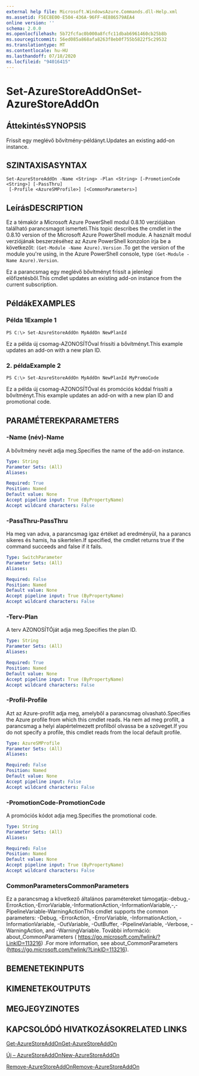 ```yaml
---
external help file: Microsoft.WindowsAzure.Commands.dll-Help.xml
ms.assetid: F5EC8E00-E504-436A-96FF-4E886579AEA4
online version: ''
schema: 2.0.0
ms.openlocfilehash: 5b72fcfac0b000a8fcfc11dbab6961460cb25b8b
ms.sourcegitcommit: 56ed085a868afa8263f8eb0f755b5822f5c29532
ms.translationtype: MT
ms.contentlocale: hu-HU
ms.lasthandoff: 07/18/2020
ms.locfileid: "94016415"
---
```

# <span data-ttu-id="05220-101">Set-AzureStoreAddOn</span><span class="sxs-lookup"><span data-stu-id="05220-101">Set-AzureStoreAddOn</span></span>

## <span data-ttu-id="05220-102">Áttekintés</span><span class="sxs-lookup"><span data-stu-id="05220-102">SYNOPSIS</span></span>
<span data-ttu-id="05220-103">Frissít egy meglévő bővítmény-példányt.</span><span class="sxs-lookup"><span data-stu-id="05220-103">Updates an existing add-on instance.</span></span>

## <span data-ttu-id="05220-104">SZINTAXISA</span><span class="sxs-lookup"><span data-stu-id="05220-104">SYNTAX</span></span>

```
Set-AzureStoreAddOn -Name <String> -Plan <String> [-PromotionCode <String>] [-PassThru]
 [-Profile <AzureSMProfile>] [<CommonParameters>]
```

## <span data-ttu-id="05220-105">Leírás</span><span class="sxs-lookup"><span data-stu-id="05220-105">DESCRIPTION</span></span>
<span data-ttu-id="05220-106">Ez a témakör a Microsoft Azure PowerShell modul 0.8.10 verziójában található parancsmagot ismerteti.</span><span class="sxs-lookup"><span data-stu-id="05220-106">This topic describes the cmdlet in the 0.8.10 version of the Microsoft Azure PowerShell module.</span></span>
<span data-ttu-id="05220-107">A használt modul verziójának beszerzéséhez az Azure PowerShell konzolon írja be a következőt: `(Get-Module -Name Azure).Version` .</span><span class="sxs-lookup"><span data-stu-id="05220-107">To get the version of the module you're using, in the Azure PowerShell console, type `(Get-Module -Name Azure).Version`.</span></span>

<span data-ttu-id="05220-108">Ez a parancsmag egy meglévő bővítményt frissít a jelenlegi előfizetésből.</span><span class="sxs-lookup"><span data-stu-id="05220-108">This cmdlet updates an existing add-on instance from the current subscription.</span></span>

## <span data-ttu-id="05220-109">Példák</span><span class="sxs-lookup"><span data-stu-id="05220-109">EXAMPLES</span></span>

### <span data-ttu-id="05220-110">Példa 1</span><span class="sxs-lookup"><span data-stu-id="05220-110">Example 1</span></span>
```
PS C:\> Set-AzureStoreAddOn MyAddOn NewPlanId
```

<span data-ttu-id="05220-111">Ez a példa új csomag-AZONOSÍTÓval frissíti a bővítményt.</span><span class="sxs-lookup"><span data-stu-id="05220-111">This example updates an add-on with a new plan ID.</span></span>

### <span data-ttu-id="05220-112">2. példa</span><span class="sxs-lookup"><span data-stu-id="05220-112">Example 2</span></span>
```
PS C:\> Set-AzureStoreAddOn MyAddOn NewPlanId MyPromoCode
```

<span data-ttu-id="05220-113">Ez a példa új csomag-AZONOSÍTÓval és promóciós kóddal frissíti a bővítményt.</span><span class="sxs-lookup"><span data-stu-id="05220-113">This example updates an add-on with a new plan ID and promotional code.</span></span>

## <span data-ttu-id="05220-114">PARAMÉTEREK</span><span class="sxs-lookup"><span data-stu-id="05220-114">PARAMETERS</span></span>

### <span data-ttu-id="05220-115">-Name (név)</span><span class="sxs-lookup"><span data-stu-id="05220-115">-Name</span></span>
<span data-ttu-id="05220-116">A bővítmény nevét adja meg.</span><span class="sxs-lookup"><span data-stu-id="05220-116">Specifies the name of the add-on instance.</span></span>

```yaml
Type: String
Parameter Sets: (All)
Aliases: 

Required: True
Position: Named
Default value: None
Accept pipeline input: True (ByPropertyName)
Accept wildcard characters: False
```

### <span data-ttu-id="05220-117">-PassThru</span><span class="sxs-lookup"><span data-stu-id="05220-117">-PassThru</span></span>
<span data-ttu-id="05220-118">Ha meg van adva, a parancsmag igaz értéket ad eredményül, ha a parancs sikeres és hamis, ha sikertelen.</span><span class="sxs-lookup"><span data-stu-id="05220-118">If specified, the cmdlet returns true if the command succeeds and false if it fails.</span></span>

```yaml
Type: SwitchParameter
Parameter Sets: (All)
Aliases: 

Required: False
Position: Named
Default value: None
Accept pipeline input: True (ByPropertyName)
Accept wildcard characters: False
```

### <span data-ttu-id="05220-119">-Terv</span><span class="sxs-lookup"><span data-stu-id="05220-119">-Plan</span></span>
<span data-ttu-id="05220-120">A terv AZONOSÍTÓját adja meg.</span><span class="sxs-lookup"><span data-stu-id="05220-120">Specifies the plan ID.</span></span>

```yaml
Type: String
Parameter Sets: (All)
Aliases: 

Required: True
Position: Named
Default value: None
Accept pipeline input: True (ByPropertyName)
Accept wildcard characters: False
```

### <span data-ttu-id="05220-121">-Profil</span><span class="sxs-lookup"><span data-stu-id="05220-121">-Profile</span></span>
<span data-ttu-id="05220-122">Azt az Azure-profilt adja meg, amelyből a parancsmag olvasható.</span><span class="sxs-lookup"><span data-stu-id="05220-122">Specifies the Azure profile from which this cmdlet reads.</span></span>
<span data-ttu-id="05220-123">Ha nem ad meg profilt, a parancsmag a helyi alapértelmezett profilból olvassa be a szöveget.</span><span class="sxs-lookup"><span data-stu-id="05220-123">If you do not specify a profile, this cmdlet reads from the local default profile.</span></span>

```yaml
Type: AzureSMProfile
Parameter Sets: (All)
Aliases: 

Required: False
Position: Named
Default value: None
Accept pipeline input: False
Accept wildcard characters: False
```

### <span data-ttu-id="05220-124">-PromotionCode</span><span class="sxs-lookup"><span data-stu-id="05220-124">-PromotionCode</span></span>
<span data-ttu-id="05220-125">A promóciós kódot adja meg.</span><span class="sxs-lookup"><span data-stu-id="05220-125">Specifies the promotional code.</span></span>

```yaml
Type: String
Parameter Sets: (All)
Aliases: 

Required: False
Position: Named
Default value: None
Accept pipeline input: True (ByPropertyName)
Accept wildcard characters: False
```

### <span data-ttu-id="05220-126">CommonParameters</span><span class="sxs-lookup"><span data-stu-id="05220-126">CommonParameters</span></span>
<span data-ttu-id="05220-127">Ez a parancsmag a következő általános paramétereket támogatja:-debug,-ErrorAction,-ErrorVariable,-InformationAction,-InformationVariable,-,-PipelineVariable-WarningAction</span><span class="sxs-lookup"><span data-stu-id="05220-127">This cmdlet supports the common parameters: -Debug, -ErrorAction, -ErrorVariable, -InformationAction, -InformationVariable, -OutVariable, -OutBuffer, -PipelineVariable, -Verbose, -WarningAction, and -WarningVariable.</span></span> <span data-ttu-id="05220-128">További információ: about_CommonParameters ( https://go.microsoft.com/fwlink/?LinkID=113216) .</span><span class="sxs-lookup"><span data-stu-id="05220-128">For more information, see about_CommonParameters (https://go.microsoft.com/fwlink/?LinkID=113216).</span></span>

## <span data-ttu-id="05220-129">BEMENETEK</span><span class="sxs-lookup"><span data-stu-id="05220-129">INPUTS</span></span>

## <span data-ttu-id="05220-130">KIMENETEK</span><span class="sxs-lookup"><span data-stu-id="05220-130">OUTPUTS</span></span>

## <span data-ttu-id="05220-131">MEGJEGYZI</span><span class="sxs-lookup"><span data-stu-id="05220-131">NOTES</span></span>

## <span data-ttu-id="05220-132">KAPCSOLÓDÓ HIVATKOZÁSOK</span><span class="sxs-lookup"><span data-stu-id="05220-132">RELATED LINKS</span></span>

[<span data-ttu-id="05220-133">Get-AzureStoreAddOn</span><span class="sxs-lookup"><span data-stu-id="05220-133">Get-AzureStoreAddOn</span></span>](./Get-AzureStoreAddOn.md)

[<span data-ttu-id="05220-134">Új – AzureStoreAddOn</span><span class="sxs-lookup"><span data-stu-id="05220-134">New-AzureStoreAddOn</span></span>](./New-AzureStoreAddOn.md)

[<span data-ttu-id="05220-135">Remove-AzureStoreAddOn</span><span class="sxs-lookup"><span data-stu-id="05220-135">Remove-AzureStoreAddOn</span></span>](./Remove-AzureStoreAddOn.md)



